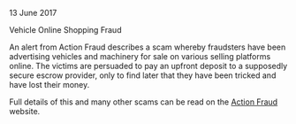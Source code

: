13 June 2017

Vehicle Online Shopping Fraud

An alert from Action Fraud describes a scam whereby fraudsters have been advertising vehicles and machinery for sale on various selling platforms online. The victims are persuaded to pay an upfront deposit to a supposedly secure escrow provider, only to find later that they have been tricked and have lost their money.

Full details of this and many other scams can be read on the [Action Fraud](https://www.actionfraudalert.co.uk/) website.
